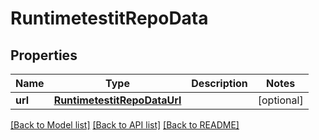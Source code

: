 # RuntimetestitRepoData

## Properties
Name | Type | Description | Notes
------------ | ------------- | ------------- | -------------
**url** | [**RuntimetestitRepoDataUrl**](RuntimetestitRepoDataUrl.md) |  | [optional] 

[[Back to Model list]](../README.md#documentation-for-models) [[Back to API list]](../README.md#documentation-for-api-endpoints) [[Back to README]](../README.md)



